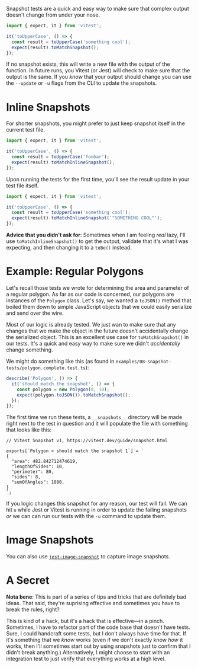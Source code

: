 Snapshot tests are a quick and easy way to make sure that complex output doesn't change from under your nose.

```ts
import { expect, it } from 'vitest';

it('toUpperCase', () => {
  const result = toUpperCase('something cool');
  expect(result).toMatchSnapshot();
});
```

If no snapshot exists, this will write a new file with the output of the function. In future runs, you Vitest (or Jest) will check to make sure that the output is the same. If you _know_ that your output should change you can use the `--update` or `-u` flags from the CLI to update the snapshots.

# Inline Snapshots

For shorter snapshots, you might prefer to just keep snapshot itself in the current test file.

```ts
import { expect, it } from 'vitest';

it('toUpperCase', () => {
  const result = toUpperCase('foobar');
  expect(result).toMatchInlineSnapshot();
});
```

Upon running the tests for the first time, you'll see the result update in your test file itself.

```ts
import { expect, it } from 'vitest';

it('toUpperCase', () => {
  const result = toUpperCase('something cool');
  expect(result).toMatchInlineSnapshot('"SOMETHING COOL"');
});
```

**Advice that you didn't ask for**: Sometimes when I am feeling _real_ lazy, I'll use `toMatchInlineSnapshot()` to get the output, validate that it's what I was expecting, and then changing it to a `toBe()` instead.

# Example: Regular Polygons

Let's recall those tests we wrote for determining the area and parameter of a regular polygon. As far as our code is concerned, our polygons are instances of the `Polygon` class. Let's say, we wanted a `toJSON()` method that boiled them down to simple JavaScript objects that we could easily serialize and send over the wire.

Most of our logic is already tested. We just wan to make sure that any changes that we make the object in the future doesn't accidentally change the serialized object. This is an excellent use case for `toMatchSnapshot()` in our tests. It's a quick and easy way to make sure we didn't _accidentally_ change something.

We might do something like this (as found in `examples/08-snapshot-tests/polygon.complete.test.ts`):

```ts
describe('Polygon', () => {
  it('should match the snapshot', () => {
    const polygon = new Polygon(8, 10);
    expect(polygon.toJSON()).toMatchSnapshot();
  });
});
```

The first time we run these tests, a `__snapshots__` directory will be made right next to the test in question and it will populate the file with something that looks like this:

```
// Vitest Snapshot v1, https://vitest.dev/guide/snapshot.html

exports[`Polygon > should match the snapshot 1`] = `
{
  "area": 482.842712474619,
  "lengthOfSides": 10,
  "perimeter": 80,
  "sides": 8,
  "sumOfAngles": 1080,
}
`;
```

If you logic changes this snapshot for any reason, our test will fail. We can hit `u` while Jest or Vitest is running in order to update the failing snapshots _or_ we can can run our tests with the `-u` command to update them.

# Image Snapshots

You can also use [`jest-image-snapshot`](https://github.com/americanexpress/jest-image-snapshot) to capture image snapshots.

# A Secret

**Nota bene**: This is part of a series of tips and tricks that are definitely bad ideas. That said, they're suprising effective and sometimes you have to break the rules, right?

This is kind of a hack, but it's a hack that is effective—in a pinch. Sometimes, I have to refactor part of the code base that doesn't have tests. Sure, I could handcraft some tests, but I don't always have time for that. If it's something that we _know_ works (even if we don't exactly know _how_ it works, then I'll sometimes start out by using snapshots just to confirm that I didn't break anything.) Alternatively, I might choose to start with an integration test to just verify that everything works at a high level.
